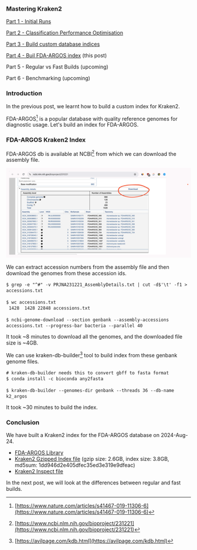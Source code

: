 <!--
.. title: Mastering Kraken2 - Part 4 - Build FDA-ARGOS Index
.. slug: mastering-kraken2-fda-argos-index
.. date: 2024-08-24 15:28:00 UTC+05:30
.. tags: bioinformatics, metagenomics, kraken2
.. category: bioinformatics
.. link: 
.. description: 
.. type: text
-->

### Mastering Kraken2

[Part 1 - Initial Runs](/2024/07/mastering-kraken2-initial-runs.html)

[Part 2 - Classification Performance Optimisation](/2024/07/mastering-kraken2-performance-optimisation.html)

[Part 3 - Build custom database indices](/2024/07/mastering-kraken2-build-custom-db.html)

[Part 4 - Buil FDA-ARGOS index](/2024/08/mastering-kraken2-fda-argos-index.html) (this post)

Part 5 - Regular vs Fast Builds (upcoming)

Part 6 - Benchmarking (upcoming)

### Introduction

In the previous post, we learnt how to build a custom index for Kraken2.

FDA-ARGOS[^argos] is a popular database with quality reference genomes for diagnostic usage. Let's build an index for FDA-ARGOS.

### FDA-ARGOS Kraken2 Index

FDA-ARGOS db is available at NCBI[^ncbi] from which we can download the assembly file.

<img src="/images/fda-argos-kraken2-index.png" alt="FDA-ARGOS NCBI" class="img-fluid">

We can extract accession numbers from the assembly file and then download the genomes from these accession ids.

```shell
$ grep -e "^#" -v PRJNA231221_AssemblyDetails.txt | cut -d$'\t' -f1 > accessions.txt

$ wc accessions.txt
 1428  1428 22848 accessions.txt
 
$ ncbi-genome-download --section genbank --assembly-accessions accessions.txt --progress-bar bacteria --parallel 40
```

It took ~8 minutes to download all the genomes, and the downloaded file size is ~4GB.

We can use kraken-db-builder[^kdb] tool to build index from these genbank genome files.

```shell
# kraken-db-builder needs this to convert gbff to fasta format
$ conda install -c bioconda any2fasta

$ kraken-db-builder --genomes-dir genbank --threads 36 --db-name k2_argos
```

It took ~30 minutes to build the index.

### Conclusion

We have built a Kraken2 index for the FDA-ARGOS database on 2024-Aug-24.

- [FDA-ARGOS Library](https://github.com/ChillarAnand/avilpage.com/tree/master/scripts/kraken2_argos)
- [Kraken2 Gzipped Index file](https://drive.google.com/file/d/1PbwriW3i3pkXJMFF5nq9OK_EqrwPiLWr/view) (gzip size: 2.6GB, index size: 3.8GB, md5sum: 1dd946d2e405dfec35ed3e319e9dfeac)
- [Kraken2 Inspect file](https://github.com/ChillarAnand/avilpage.com/tree/master/scripts/kraken2_argos)

In the next post, we will look at the differences between regular and fast builds.


[^argos]: [https://www.nature.com/articles/s41467-019-11306-6](https://www.nature.com/articles/s41467-019-11306-6)

[^ncbi]: [https://www.ncbi.nlm.nih.gov/bioproject/231221](https://www.ncbi.nlm.nih.gov/bioproject/231221)

[^kdb]: [https://avilpage.com/kdb.html](https://avilpage.com/kdb.html)
